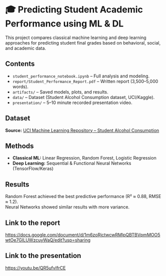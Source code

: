 # 🎓 Predicting Student Academic Performance using ML & DL

This project compares classical machine learning and deep learning approaches 
for predicting student final grades based on behavioral, social, and academic data.

##  Contents
- `student_performance_notebook.ipynb` – Full analysis and modeling.
- `report/Student_Performance_Report.pdf` – Written report (3,500–5,000 words).
- `artifacts/` – Saved models, plots, and results.
- `data/` – Dataset (Student Alcohol Consumption dataset, UCI/Kaggle).
- `presentation/` – 5–10 minute recorded presentation video.

##  Dataset
**Source:** [UCI Machine Learning Repository – Student Alcohol Consumption](https://archive.ics.uci.edu/ml/datasets/student+performance)

##  Methods
- **Classical ML:** Linear Regression, Random Forest, Logistic Regression  
- **Deep Learning:** Sequential & Functional Neural Networks (TensorFlow/Keras)

##  Results
Random Forest achieved the best predictive performance (R² ≈ 0.88, RMSE ≈ 1.2).  
Neural Networks showed similar results with more variance.

## Link to the report
https://docs.google.com/document/d/1m6zoRjctwcwRMlpQBTBVpmMOO5wtOe7GILUWzcuyWaQ/edit?usp=sharing

## Link to the presentation 
https://youtu.be/QR5ufvIfrCE